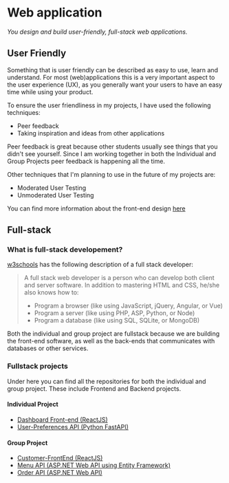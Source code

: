 # Web application
*You design and build user-friendly, full-stack web applications.*

## User Friendly
Something that is user friendly can be described as easy to use, learn and understand.
For most (web)applications this is a very important aspect to the user experience (UX), as you generally want your users to have an easy time while using your product.

To ensure the user friendliness in my projects, I have used the following techniques:
- Peer feedback
- Taking inspiration and ideas from other applications

Peer feedback is great because other students usually see things that you didn't see yourself. Since I am working together in both the Individual and Group Projects peer feedback is happening all the time.

Other techniques that I'm planning to use in the future of my projects are:
- Moderated User Testing
- Unmoderated User Testing

You can find more information about the front-end design [here](https://github.com/IPS3-DB04-Teun-Mos-Lukas-Jansen/Documentation/wiki/Documentation-Front-End#designs)

## Full-stack
### What is full-stack developement?
[w3schools](https://www.w3schools.com/whatis/whatis_fullstack.asp) has the following description of a full stack developer:
>A full stack web developer is a person who can develop both client and server software.
>In addition to mastering HTML and CSS, he/she also knows how to:
>- Program a browser (like using JavaScript, jQuery, Angular, or Vue)
>- Program a server (like using PHP, ASP, Python, or Node)
>- Program a database (like using SQL, SQLite, or MongoDB)

Both the individual and group project are fullstack because we are building the front-end software, as well as the back-ends that communicates with databases or other services.

### Fullstack projects
Under here you can find all the repositories for both the individual and group project.
These include Frontend and Backend projects.

#### Individual Project
- [Dashboard Front-end (ReactJS)](https://github.com/IPS3-DB04-Teun-Mos-Lukas-Jansen/Dashboard-Front-End)
- [User-Preferences API (Python FastAPI)](https://github.com/IPS3-DB04-Teun-Mos-Lukas-Jansen/User-Preferences-API)

#### Group Project
- [Customer-FrontEnd (ReactJS)](https://github.com/Modus-1/customer-frontend)
- [Menu API (ASP.NET Web API using Entity Framework)](https://github.com/Modus-1/menu-api)
- [Order API (ASP.NET Web API)](https://github.com/Modus-1/order-api)
